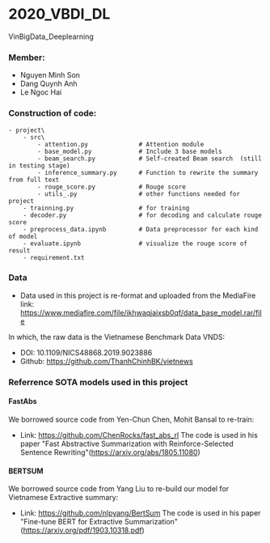 # 2020_VBDI_DL
VinBigData_Deeplearning

### Member:
- Nguyen Minh Son
- Dang Quynh Anh
- Le Ngoc Hai

### Construction of code:
```
- project\
    - src\
        - attention.py              # Attention module
        - base_model.py             # Include 3 base models
        - beam_search.py            # Self-created Beam search  (still in testing stage)
        - inference_summary.py      # Function to rewrite the summary from full text
        - rouge_score.py            # Rouge score
        - utils_.py                 # other functions needed for project
    - trainning.py                  # for training
    - decoder.py                    # for decoding and calculate rouge score
    - preprocess_data.ipynb         # Data preprocessor for each kind of model
    - evaluate.ipynb                # visualize the rouge score of result
    - requirement.txt
```
### Data
- Data used in this project is re-format and uploaded from the MediaFire link:
https://www.mediafire.com/file/ikhwaqjaixsb0qf/data_base_model.rar/file

In which, the raw data is the Vietnamese Benchmark Data VNDS:
- DOI: 10.1109/NICS48868.2019.9023886
- Github: https://github.com/ThanhChinhBK/vietnews

### Referrence SOTA models used in this project
#### FastAbs 
We borrowed source code from Yen-Chun Chen, Mohit Bansal to re-train:
- Link: https://github.com/ChenRocks/fast_abs_rl
The code is used in his paper "Fast Abstractive Summarization with Reinforce-Selected Sentence Rewriting"(https://arxiv.org/abs/1805.11080)
#### BERTSUM 
We borrowed source code from Yang Liu to re-build our model for Vietnamese Extractive summary:
- Link: https://github.com/nlpyang/BertSum
The code is used in his paper "Fine-tune BERT for Extractive Summarization"(https://arxiv.org/pdf/1903.10318.pdf)

